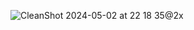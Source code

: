 ![CleanShot 2024-05-02 at 22 18 35@2x](https://github.com/ardakazanci/PorterDuffModeList/assets/16366606/91d559c4-de31-4e5f-92bc-45ebf2a53722)
